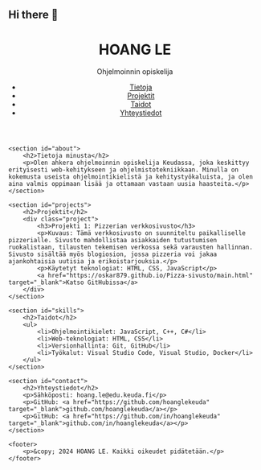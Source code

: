 ## Hi there 👋

<!DOCTYPE html>
<html lang="fi">
<head>
    <meta charset="UTF-8">
    <meta name="viewport" content="width=device-width, initial-scale=1.0">
    <title>Portfolio - Ohjelmoinnin opiskelija</title>
    <link rel="stylesheet" href="styles.css">
</head>
<body>
    <header>
        <div id="logo">
            <h1>HOANG LE</h1>
            <p>Ohjelmoinnin opiskelija</p>
        </div>
        <nav>
            <ul>
                <li><a href="#about">Tietoja</a></li>
                <li><a href="#projects">Projektit</a></li>
                <li><a href="#skills">Taidot</a></li>
                <li><a href="#contact">Yhteystiedot</a></li>
            </ul>
        </nav>
    </header>

    <section id="about">
        <h2>Tietoja minusta</h2>
        <p>Olen ahkera ohjelmoinnin opiskelija Keudassa, joka keskittyy erityisesti web-kehitykseen ja ohjelmistotekniikkaan. Minulla on kokemusta useista ohjelmointikielistä ja kehitystyökaluista, ja olen aina valmis oppimaan lisää ja ottamaan vastaan uusia haasteita.</p>
    </section>

    <section id="projects">
        <h2>Projektit</h2>
        <div class="project">
            <h3>Projekti 1: Pizzerian verkkosivusto</h3>
            <p>Kuvaus: Tämä verkkosivusto on suunniteltu paikalliselle pizzerialle. Sivusto mahdollistaa asiakkaiden tutustumisen ruokalistaan, tilausten tekemisen verkossa sekä varausten hallinnan. Sivusto sisältää myös blogiosion, jossa pizzeria voi jakaa ajankohtaisia uutisia ja erikoistarjouksia.</p>
            <p>Käytetyt teknologiat: HTML, CSS, JavaScript</p>
            <a href="https://oskar879.github.io/Pizza-sivusto/main.html" target="_blank">Katso GitHubissa</a>
        </div>
    </section>

    <section id="skills">
        <h2>Taidot</h2>
        <ul>
            <li>Ohjelmointikielet: JavaScript, C++, C#</li>
            <li>Web-teknologiat: HTML, CSS</li>
            <li>Versionhallinta: Git, GitHub</li>
            <li>Työkalut: Visual Studio Code, Visual Studio, Docker</li>
        </ul>
    </section>

    <section id="contact">
        <h2>Yhteystiedot</h2>
        <p>Sähköposti: hoang.le@edu.keuda.fi</p>
        <p>GitHub: <a href="https://github.com/hoanglekeuda" target="_blank">github.com/hoanglekeuda</a></p>
        <p>GitHub: <a href="https://github.com/in/hoanglekeuda" target="_blank">github.com/in/hoanglekeuda</a></p>
    </section>

    <footer>
        <p>&copy; 2024 HOANG LE. Kaikki oikeudet pidätetään.</p>
    </footer>
</body>
</html>
